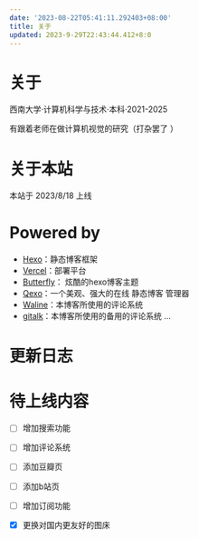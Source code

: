 ```yaml
---
date: '2023-08-22T05:41:11.292403+08:00'
title: 关于
updated: 2023-9-29T22:43:44.412+8:0
---
```

# 关于

西南大学·计算机科学与技术·本科·2021-2025

有跟着老师在做计算机视觉的研究（打杂罢了 ）

# 关于本站

本站于 2023/8/18 上线

# Powered by

- [Hexo](https://github.com/hexojs/hexo)：静态博客框架
- [Vercel](www.vercel.com)：部署平台
- [Butterfly](https://github.com/jerryc127/hexo-theme-butterfly)： 炫酷的hexo博客主题
- [Qexo](https://github.com/Qexo/Qexo)：一个美观、强大的在线 静态博客 管理器
- [Waline](https://github.com/walinejs/waline)：本博客所使用的评论系统
- [gitalk](https://github.com/gitalk/gitalk)：本博客所使用的备用的评论系统
  ...

# 更新日志

# 待上线内容

- [ ] 增加搜索功能
- [ ] 增加评论系统
- [ ] 添加豆瓣页
- [ ] 添加b站页
- [ ] 增加订阅功能
- [x] 更换对国内更友好的图床

